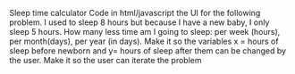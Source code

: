 Sleep time calculator
Code in html/javascript the UI for the following problem. 
I used to sleep 8 hours but because I have a new baby, 
I only sleep 5 hours. How many less time am I going to sleep: per week (hours), per month(days), per year (in days). 
Make it so the variables x = hours of sleep before newborn and y= hours of sleep after them can be changed by the user. Make it so the user can iterate the problem